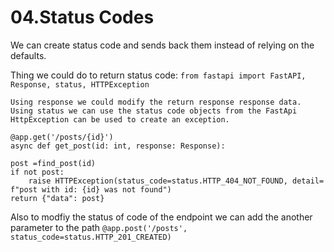 # 04.Status Codes

We can create status code and sends back them instead of relying on the defaults.

Thing we could do to return status code:
    `from fastapi import FastAPI, Response, status, HTTPException`

    Using response we could modify the return response response data.
    Using status we can use the status code objects from the FastApi
    HttpException can be used to create an exception.

    @app.get('/posts/{id}')
    async def get_post(id: int, response: Response):

    post =find_post(id)
    if not post:
        raise HTTPException(status_code=status.HTTP_404_NOT_FOUND, detail= f"post with id: {id} was not found")
    return {"data": post}



Also to modfiy the status of code of the endpoint we can add the another parameter to the path
    `@app.post('/posts', status_code=status.HTTP_201_CREATED)`